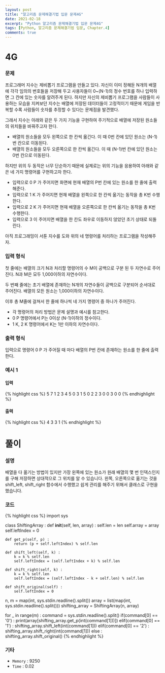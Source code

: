 ```yaml
---
layout: post
title: "알고리즘 문제해결기법 입문 문제4G"
date: 2021-02-18
excerpt: "Python 알고리즘 문제해결기법 입문 문제4G"
tags: [Python, 알고리즘 문제해결기법 입문, Chapter.4]
comments: true
---
```

# 4G

### 문제
프로그래머 지수는 제비뽑기 프로그램을 만들고 있다. 자신이 이미 정해둔 N개의 배열에 각각 임의의 번호들을 저장해 두고 사용자들이 0~(N-1)의 정수 번호를 하나 입력하면 그 칸에 있는 숫자를 알려주게 된다. 하지만 자신의 제비뽑기 프로그램을 사람들이 사용하는 모습을 지켜보던 지수는 배열에 저장된 데이터들이 고정적이기 때문에 게임을 반복할 수록 사람들이 숫자를 추정할 수 있다는 문제점을 발견했다. 

그래서 지수는 아래와 같은 두 가지 기능을 구현하여 주기적으로 배열에 저장된 원소들의 위치들을 바꿔주고자 한다.

- 배열의 원소들을 모두 왼쪽으로 한 칸씩 옮긴다. 이 때 0번 칸에 있던 원소는 (N-1)번 칸으로 이동된다.
- 배열의 원소들을 모두 오른쪽으로 한 칸씩 옮긴다. 이 때 (N-1)번 칸에 있던 원소는 0번 칸으로 이동된다.


하지만 위의 두 동작은 너무 단순하기 때문에 실제로는 위의 기능을 응용하여 아래와 같은 네 가지 명령어를 구현하고자 한다.

- 입력으로 0 P 가 주어지면 화면에 현재 배열의 P번 칸에 있는 원소를 한 줄에 출력해준다.
- 입력으로 1 K 가 주어지면 현재 배열을 왼쪽으로 한 칸씩 옮기는 동작을 총 K번 수행한다.
- 입력으로 2 K 가 주어지면 현재 배열을 오른쪽으로 한 칸씩 옮기는 동작을 총 K번 수행한다.
- 입력으로 3 이 주어지면 배열을 한 칸도 좌우로 이동하지 않았던 초기 상태로 되돌린다.


아직 프로그래밍이 서툰 지수를 도와 위의 네 명령어를 처리하는 프로그램을 작성해주자.

### 입력 형식
첫 줄에는 배열의 크기 N과 처리할 명령어의 수 M이 공백으로 구분 된 두 자연수로 주어진다. N과 M은 모두 1,000이하의 자연수이다.

두 번째 줄에는 초기 배열에 존재하는 N개의 자연수들이 공백으로 구분되어 순서대로 주어진다. 배열의 모든 원소는 1,000이하의 자연수이다.

이후 총 M줄에 걸쳐서 한 줄에 하나씩 네 가지 명령어 중 하나가 주어진다.

- 각 명령어의 처리 방법은 문제 설명과 예시를 참고한다.
- 0 P 명령어에서 P는 0이상 (N-1)이하의 정수이다.
- 1 K, 2 K 명령어에서 K는 1만 이하의 자연수이다.

### 출력 형식
입력으로 명령어 0 P 가 주어질 때 마다 배열의 P번 칸에 존재하는 원소를 한 줄에 출력한다.

### 예시 1
#### 입력
{% highlight css %}
5 7
1 2 3 4 5
0 3
1 5
0 2
2 3
0 0
3
0 0
{% endhighlight %}
#### 출력
{% highlight css %}
4
3
3
1
{% endhighlight %}

# 풀이

### 설명
배열을 다 옮기는 방법이 있지만 가장 왼쪽에 있는 원소가 원래 배열의 몇 번 인덱스인지를 구해 저장하면 상대적으로 그 위치를 알 수 있습니다. 왼쪽, 오른쪽으로 옮기는 것을 shift_left, shift_right 함수에서 수행했고 쉽게 관리를 해주기 위해서 클래스로 구현을 했습니다. 

### 코드
{% highlight css %}
import sys

class ShiftingArray :
	def __init__(self, len, array) :
		self.len = len
		self.array = array
		self.leftIndex = 0
		
	def get_p(self, p) :
		return (p + self.leftIndex) % self.len
		
	def shift_left(self, k) :
		k = k % self.len
		self.leftIndex = (self.leftIndex + k) % self.len
		
	def shift_right(self, k) :
		k = k % self.len
		self.leftIndex = (self.leftIndex - k + self.len) % self.len
		
	def shift_original(self) :
		self.leftIndex = 0
	
n, m = map(int, sys.stdin.readline().split())
array = list(map(int, sys.stdin.readline().split()))
shifting_array = ShiftingArray(n, array)

for _ in range(m) :
	command = sys.stdin.readline().split()
	if(command[0] == '0') :
		print(array[shifting_array.get_p(int(command[1]))])
	elif(command[0] == '1') :
		shifting_array.shift_left(int(command[1]))
	elif(command[0] == '2') :
		shifting_array.shift_right(int(command[1]))
	else :
		shifting_array.shift_original()
{% endhighlight %}

### 기타
- `Memory` : 9250
- `Time` : 0.02